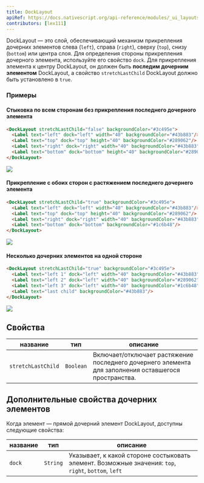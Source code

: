 ```yaml
---
title: DockLayout
apiRef: https://docs.nativescript.org/api-reference/modules/_ui_layouts_dock_layout_
contributors: [lex111]
---
```


DockLayout — это слой, обеспечивающий механизм прикрепления дочерних элементов слева (`left`), справа (`right`), сверху (`top`), снизу (`bottom`) или центра слоя. Для определения стороны прикрепления дочерного элемента, используйте его свойство `dock`. Для прикрепления элемента к центру DockLayout, он должен быть **последим дочерним элементом** DockLayout, а свойство `stretchLastChild` DockLayout должно быть установлено в `true`.

### Примеры

#### Стыковка по всем сторонам без прикрепления последнего дочерного элемента

```html
<DockLayout stretchLastChild="false" backgroundColor="#3c495e">
  <Label text="left" dock="left" width="40" backgroundColor="#43b883"/>
  <Label text="top" dock="top" height="40" backgroundColor="#289062"/>
  <Label text="right" dock="right" width="40" backgroundColor="#43b883"/>
  <Label text="bottom" dock="bottom" height="40" backgroundColor="#289062"/>
</DockLayout>
```
<img class="md:w-1/2 lg:w-1/3" src="https://art.nativescript-vue.org/layouts/dock_layout_no_stretch.svg" />

#### Прикрепление с обоих сторон с растяжением последнего дочернего элемента

```html
<DockLayout stretchLastChild="true" backgroundColor="#3c495e">
  <Label text="left" dock="left" width="40" backgroundColor="#43b883"/>
  <Label text="top" dock="top" height="40" backgroundColor="#289062"/>
  <Label text="right" dock="right" width="40" backgroundColor="#43b883"/>
  <Label text="bottom" dock="bottom" backgroundColor="#1c6b48"/>
</DockLayout>
```
<img class="md:w-1/2 lg:w-1/3" src="https://art.nativescript-vue.org/layouts/dock_layout_stretch.svg" />

#### Несколько дочерних элементов на одной стороне

```html
<DockLayout stretchLastChild="true" backgroundColor="#3c495e">
  <Label text="left 1" dock="left" width="40" backgroundColor="#43b883"/>
  <Label text="left 2" dock="left" width="40" backgroundColor="#289062"/>
  <Label text="left 3" dock="left" width="40" backgroundColor="#1c6b48"/>
  <Label text="last child" backgroundColor="#43b883"/>
</DockLayout>
```
<img class="md:w-1/2 lg:w-1/3" src="https://art.nativescript-vue.org/layouts/dock_layout_multiple_on_same_side.svg" />

## Свойства

| название | тип | описание |
|------|------|-------------|
`stretchLastChild` | `Boolean` | Включает/отключает растяжение последнего дочернего элемента для заполнения оставшегося пространства.

## Дополнительные свойства дочерних элементов

Когда элемент — прямой дочерний элемент DockLayout, доступны следующие
свойства:

| название | тип | описание |
|------|------|-------------|
`dock` | `String` | Указывает, к какой стороне состыковать элемент. Возможные значения: `top`, `right`, `bottom`, `left`
